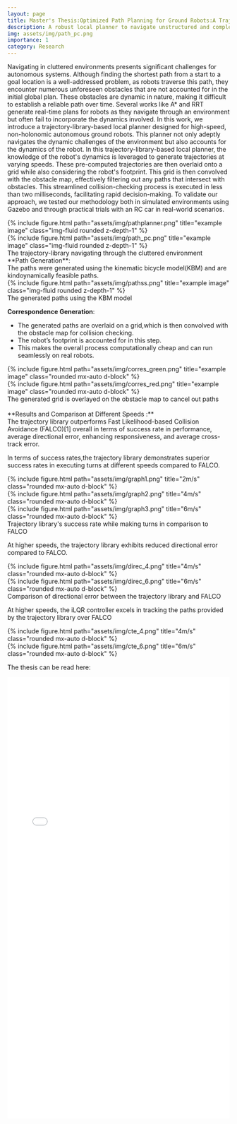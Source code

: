 ```yaml
---
layout: page
title: Master's Thesis:Optimized Path Planning for Ground Robots:A Trajectory Library based Local Planner for Unstructured Environments
description: A robust local planner to navigate unstructured and complex environments
img: assets/img/path_pc.png
importance: 1
category: Research
---
```


Navigating in cluttered environments presents significant challenges for autonomous systems. Although finding the shortest path from a start to a goal location is a well-addressed problem, as robots traverse this path, they encounter numerous unforeseen obstacles that are not accounted for in the initial global plan.  These obstacles are dynamic in nature, making it difficult to establish a reliable path over time. Several works like A* and RRT generate real-time plans for robots as they navigate through an environment but often fail to incorporate the dynamics involved. In this work, we introduce a trajectory-library-based local planner designed for high-speed, non-holonomic autonomous ground robots. This planner not only adeptly navigates the dynamic challenges of the environment but also accounts for the dynamics of the robot.
In this trajectory-library-based local planner, the knowledge of the robot's dynamics is leveraged to generate trajectories at varying speeds. These pre-computed trajectories are then overlaid onto a grid while also considering the robot's footprint. This grid is then convolved with the obstacle map, effectively filtering out any paths that intersect with obstacles. This streamlined collision-checking process is executed in less than two milliseconds, facilitating rapid decision-making. To validate our approach, we tested our methodology both in simulated environments using Gazebo and through practical trials with an RC car in real-world scenarios.
<br>
<div class="row justify-content-sm-center">
    <div class="col-sm mt-3 mt-md-0">
        {% include figure.html path="assets/img/pathplanner.png"  title="example image" class="img-fluid rounded z-depth-1" %}
    </div>
    <div class="col-sm mt-3 mt-md-0">
        {% include figure.html path="assets/img/path_pc.png"  title="example image" class="img-fluid rounded z-depth-1" %}
    </div>
</div> 
<div class="caption">
    The trajectory-library navigating through the cluttered environment
</div>
**Path Generation**:<br>
The paths were generated using the kinematic bicycle model(KBM) and are kindoynamically feasible paths.


<div class="row justify-content-sm-center">
    <div class="col-sm mt-3 mt-md-0">
        {% include figure.html path="assets/img/pathss.png"  title="example image" class="img-fluid rounded z-depth-1" %}
    </div>
</div> 
<div class="caption">
    The generated paths using the KBM model
</div>

**Correspondence Generation**:<br>

* The generated paths are overlaid on a grid,which is then convolved with the obstacle map for collision checking.
* The robot’s footprint is accounted for in this step.
* This makes the overall process computationally cheap and can run seamlessly on real robots.

<div class="row justify-content-sm-center">
    <div class="col-sm mt-3 mt-md-0">
        {% include figure.html path="assets/img/corres_green.png"  title="example image" class="rounded mx-auto d-block" %}
    </div>
    <div class="col-sm mt-3 mt-md-0">
        {% include figure.html path="assets/img/corres_red.png"  title="example image" class="rounded mx-auto d-block" %}
    </div>
</div> 
<div class="caption">
    The generated grid is overlayed on the obstacle map to cancel out paths
</div>


<br>
**Results and Comparison at Different Speeds :**<br>
The trajectory library outperforms Fast Likelihood-based Collision Avoidance (FALCO)[1] overall in terms of success rate in performance, average directional error, enhancing responsiveness, and average cross-track error.

In terms of success rates,the trajectory library demonstrates superior success rates in executing turns at different speeds compared to FALCO.

<div class="row justify-content-sm-center">
    <div class="col-sm mt-3 mt-md-0">
        {% include figure.html path="assets/img/graph1.png"  title="2m/s" class="rounded mx-auto d-block" %}
    </div>
    <div class="col-sm mt-3 mt-md-0">
        {% include figure.html path="assets/img/graph2.png"  title="4m/s" class="rounded mx-auto d-block" %}
    </div>
        <div class="col-sm mt-3 mt-md-0">
        {% include figure.html path="assets/img/graph3.png"  title="6m/s" class="rounded mx-auto d-block" %}
    </div>
</div> 
<div class="caption">
    Trajectory library's success rate while making turns in comparison to FALCO
</div>

At higher speeds, the trajectory library exhibits reduced directional error compared to FALCO.

<div class="row justify-content-sm-center">
    <div class="col-sm mt-3 mt-md-0">
        {% include figure.html path="assets/img/direc_4.png"  title="4m/s" class="rounded mx-auto d-block" %}
    </div>
        <div class="col-sm mt-3 mt-md-0">
        {% include figure.html path="assets/img/direc_6.png"  title="6m/s" class="rounded mx-auto d-block" %}
    </div>
</div> 
<div class="caption">
    Comparison of directional error between the trajectory library and FALCO
</div>

At higher speeds, the iLQR controller excels in tracking the paths provided by the trajectory library over FALCO
<div class="row justify-content-sm-center">
    <div class="col-sm mt-3 mt-md-0">
        {% include figure.html path="assets/img/cte_4.png"  title="4m/s" class="rounded mx-auto d-block" %}
    </div>
        <div class="col-sm mt-3 mt-md-0">
        {% include figure.html path="assets/img/cte_6.png"  title="6m/s" class="rounded mx-auto d-block" %}
    </div>
</div> 

The thesis can be read here:
<div class="post">

<embed src="../assets/pdf/RohanResume.pdf" width="100%" height="1000" type='application/pdf'></object>

</div>